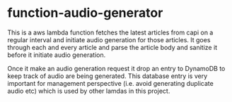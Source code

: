 # function-audio-generator

This is a aws lambda function fetches the latest articles from capi on a regular interval and initiate audio generation for those articles. It goes through each and every article and parse the article body and sanitize it before it initiate audio generation.

Once it make an audio generation request it drop an entry to DynamoDB to keep track of audio are being generated. This database entry is very important for management perspective (i.e. avoid generating duplicate audio etc) which is used by other lamdas in this project.
